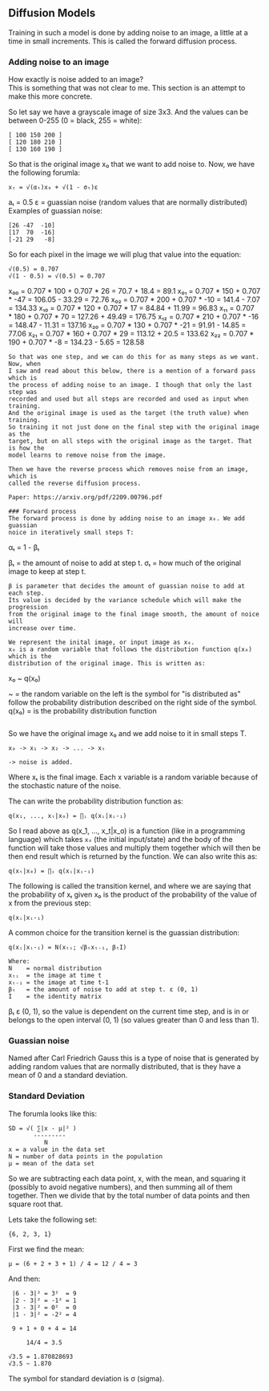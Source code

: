 ## Diffusion Models
Training in such a model is done by adding noise to an image, a little at a time
in small increments. This is called the forward diffusion process.

### Adding noise to an image
How exactly is noise added to an image?  
This is something that was not clear to me. This section is an attempt to make
this more concrete.

So let say we have a grayscale image of size 3x3. And the values can be between
0-255 (0 = black, 255 = white):
```
[ 100 150 200 ]
[ 120 180 210 ]
[ 130 160 190 ]
```
So that is the original image x₀ that we want to add noise to. Now, we have the
following forumla:
```
xₜ = √(αₜ)x₀ + √(1 - σₜ)ε
```
aₜ = 0.5
ε = guassian noise (random values that are normally distributed)
Examples of guassian noise:
```
[26 -47  -10]
[17  70  -16]
[-21 29   -8]
```
So for each pixel in the image we will plug that value into the equation:
```
√(0.5) = 0.707 
√(1 - 0.5) = √(0.5) = 0.707
```
x₀₀ = 0.707 * 100 + 0.707 * 26 = 70.7 + 18.4 = 89.1
x₀₁ = 0.707 * 150 + 0.707 * -47 = 106.05 - 33.29 = 72.76
x₀₂ = 0.707 * 200 + 0.707 * -10 = 141.4 - 7.07 = 134.33
x₁₀ = 0.707 * 120 + 0.707 * 17 = 84.84 + 11.99 = 96.83
x₁₁ = 0.707 * 180 + 0.707 * 70 = 127.26 + 49.49 = 176.75
x₁₂ = 0.707 * 210 + 0.707 * -16 = 148.47 - 11.31 = 137.16
x₂₀ = 0.707 * 130 + 0.707 * -21 = 91.91 - 14.85 = 77.06
x₂₁ = 0.707 * 160 + 0.707 * 29 = 113.12 + 20.5 = 133.62
x₂₂ = 0.707 * 190 + 0.707 * -8 = 134.23 - 5.65 = 128.58
```
So that was one step, and we can do this for as many steps as we want. Now, when
I saw and read about this below, there is a mention of a forward pass which is
the process of adding noise to an image. I though that only the last step was
recorded and used but all steps are recorded and used as input when training.
And the original image is used as the target (the truth value) when training.
So training it not just done on the final step with the original image as the
target, but on all steps with the original image as the target. That is how the
model learns to remove noise from the image.

Then we have the reverse process which removes noise from an image, which is
called the reverse diffusion process.

Paper: https://arxiv.org/pdf/2209.00796.pdf

### Forward process
The forward process is done by adding noise to an image x₀. We add guassian
noice in iteratively small steps T:
```
αₜ = 1 - βₜ

βₜ = the amount of noise to add at step t.
σₜ = how much of the original image to keep at step t.
```
β is parameter that decides the amount of guassian noise to add at each step.
Its value is decided by the variance schedule which will make the progression
from the original image to the final image smooth, the amount of noice will
increase over time.

We represent the inital image, or input image as x₀.
x₀ is a random variable that follows the distribution function q(x₀) which is the
distribution of the original image. This is written as:
```
x₀ ~ q(x₀)

~     = the random variable on the left is the symbol for "is distributed as"
        follow the probability distribution described on the right side of the
        symbol.
q(x₀) = is the probability distribution function
```
```
So we have the original image x₀ and we add noise to it in small steps T.
```
x₀ -> x₁ -> x₂ -> ... -> xₜ

-> noise is added.
```
Where xₜ is the final image. Each x variable is a random variable because of
the stochastic nature of the noise.

The can write the probability distribution function as:
```
q(x₁, ..., xₜ|x₀) = ∏ᵢ q(xᵢ|xᵢ-₁)
```
So I read above as q(x_1, ..., x_t|x_o) is a function (like in a programming
language) which takes `x₀` (the initial input/state) and the body of the
function will take those values and multiply them together which will then be
then end result which is returned by the function.
We can also write this as:
```
q(xₜ|x₀) = ∏ᵢ q(xᵢ|xᵢ-₁)
```
The following is called the transition kernel, and where we are saying that
the probability of xₜ given x₀ is the product of the probability of the value
of x from the previous step:
```
q(xᵢ|xᵢ-₁)
```
A common choice for the transition kernel is the guassian distribution:
```
q(xᵢ|xᵢ-₁) = N(xₜᵢ; √βₜxₜ₋₁, βₜI)

Where:
N    = normal distribution
xₜᵢ  = the image at time t
xₜ₋₁ = the image at time t-1
βₜ   = the amount of noise to add at step t. ε (0, 1)
I    = the identity matrix
```
βₜ ε (0, 1), so the value is dependent on the current time step, and is in or
belongs to the open interval (0, 1) (so values greater than 0 and less than 1).


### Guassian noise
Named after Carl Friedrich Gauss this is a type of noise that is generated by
adding random values that are normally distributed, that is they have a mean of
0 and a standard deviation.

### Standard Deviation
The forumla looks like this:
```
SD = √( ∑|x - μ|² )         
       ---------
          N
x = a value in the data set
N = number of data points in the population
μ = mean of the data set
```
So we are subtracting each data point, x, with the mean, and squaring it
(possibly to avoid negative numbers), and then summing all of them together.
Then we divide that by the total number of data points and then square root
that.

Lets take the following set:
```
{6, 2, 3, 1}
```
First we find the mean:
```
μ = (6 + 2 + 3 + 1) / 4 = 12 / 4 = 3
```
And then:
```
 |6 - 3|² = 3²  = 9
 |2 - 3|² = -1² = 1 
 |3 - 3|² = 0²  = 0
 |1 - 3|² = -2² = 4

 9 + 1 + 0 + 4 = 14

     14/4 = 3.5

√3.5 = 1.870828693
√3.5 ~ 1.870
```
The symbol for standard deviation is σ (sigma).
